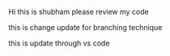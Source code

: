 Hi this is shubham please review my code

this is change update for branching technique

this is update through vs code
